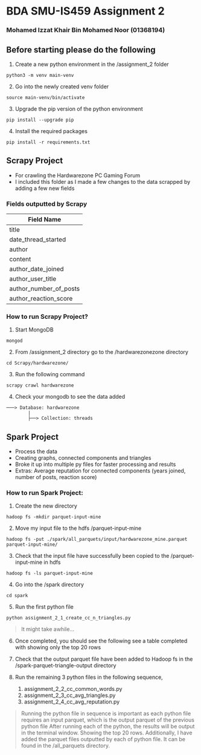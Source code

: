 # BDA SMU-IS459 Assignment 2

### Mohamed Izzat Khair Bin Mohamed Noor (01368194)

## Before starting please do the following

1. Create a new python environment in the /assignment_2 folder
```
python3 -m venv main-venv
```

2. Go into the newly created venv folder
```
source main-venv/bin/activate
```

3. Upgrade the pip version of the python environment 
```
pip install --upgrade pip
```

4. Install the required packages
```
pip install -r requirements.txt
```

## Scrapy Project
- For crawling the Hardwarezone PC Gaming Forum
- I included this folder as I made a few changes to the data scrapped by adding a few new fields

### Fields outputted by Scrapy

| Field Name             |
| ---------------------- |
| title                  |
| date_thread_started    |
| author                 |
| content                |
| author_date_joined     |
| author_user_title      |
| author_number_of_posts |
| author_reaction_score  |

### How to run Scrapy Project?

1. Start MongoDB 
```
mongod
```

2. From /assignment_2 directory go to the /hardwarezonezone directory
```
cd Scrapy/hardwarezone/
```

3. Run the following command
```
scrapy crawl hardwarezone
```

4. Check your mongodb to see the data added
```
───> Database: hardwarezone
        |
        ├──> Collection: threads
```


## Spark Project

- Process the data
- Creating graphs, connected components and triangles
- Broke it up into multiple py files for faster processing and results
- Extras: Average reputation for connected components (years joined, number of posts, reaction score)

### How to run Spark Project:
1. Create the new directory
```
hadoop fs -mkdir parquet-input-mine
```

2. Move my input file to the hdfs /parquet-input-mine
```
hadoop fs -put ./spark/all_parquets/input/hardwarezone_mine.parquet parquet-input-mine/
```

3. Check that the input file have successfully been copied to the /parquet-input-mine in hdfs
```
hadoop fs -ls parquet-input-mine
```

4. Go into the /spark directory
```
cd spark 
```

5. Run the first python file 
```
python assignment_2_1_create_cc_n_triangles.py
```
> It might take awhile...

6. Once completed, you should see the following see a table completed with showing only the top 20 rows

7. Check that the output parquet file have been added to Hadoop fs in the /spark-parquet-triangle-output directory

8. Run the remaining 3 python files in the following sequence,
    1. assignment_2_2_cc_common_words.py
    2. assignment_2_3_cc_avg_triangles.py
    3. assignment_2_4_cc_avg_reputation.py

> Running the python file in sequence is important as each python file requires an input parquet, which is the output parquet of the previous python file
> After running each of the python, the results will be output in the terminal window. Showing the top 20 rows.
> Additionally, I have added the parquet files outputted by each of python file. It can be found in the /all_parquets directory.
